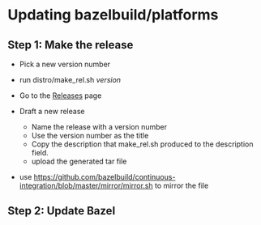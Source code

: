 # Updating bazelbuild/platforms

## Step 1: Make the release

- Pick a new version number
- run distro/make_rel.sh *version*
- Go to the [Releases](https://github.com/bazelbuild/platforms/releases) page
- Draft a new release
  - Name the release with a version number
  - Use the version number as the title
  - Copy the description that make_rel.sh produced to the description field.
  - upload the generated tar file

- use https://github.com/bazelbuild/continuous-integration/blob/master/mirror/mirror.sh to mirror the file

## Step 2: Update Bazel


